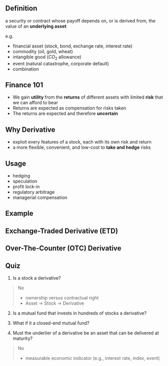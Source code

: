 ## Definition
a security or contract whose payoff depends on, or is derived from, the value of an **underlying asset**

e.g.
- financial asset (stock, bond, exchange rate, interest rate)
- commodity (oil, gold, wheat)
- intangible good ($CO_{2}$ allowance)
- event (natural catastrophe, corporate default)
- combination

## Finance 101
- We gain **utility** from the **returns** of different assets with limited **risk** that we can afford to bear
- Returns are expected as compensation for risks taken
- The returns are expected and therefore **uncertain**

## Why Derivative
- exploit every features of a stock, each with its own risk and return
- a more flexible, convenient, and low-cost  to **take and hedge** risks

## Usage
- hedging
- speculation
- profit lock-in
- regulatory arbitrage
- managerial compensation

## Example




## Exchange-Traded Derivative (ETD)

## Over-The-Counter (OTC) Derivative


## Quiz
1. Is a stock a derivative?
> No
> - ownership versus contractual right
> - Asset $\to$ Stock $\to$ Derivative 

2. Is a mutual fund that invests in hundreds of stocks a derivative?

3. What if it a closed-end mutual fund?

4. Must the underlier of a derivative be an asset that can be delivered at maturity?
> No
> - measurable economic indicator (e.g., interest rate, index, event)